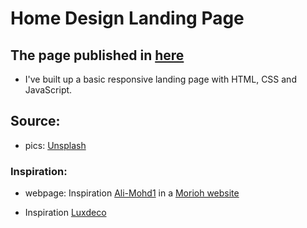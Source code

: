 # Home Design Landing Page


## **The page published in [here](https://gerry9009.github.io/home-design/)**


* I've built up a basic responsive landing page with HTML, CSS and JavaScript.

## Source:
* pics: 
<a href="https://unsplash.com">Unsplash</a>

### Inspiration:

* webpage:
 Inspiration <a href="https://github.com/Ali-Mohd1">Ali-Mohd1</a> in a
<a href="https://morioh.com/p/94a32d20b8ac?f=5c21fb01c16e2556b555ab32&fbclid=IwAR0ehMguUeg4nYEQH43k07KnhYl1TD6uUwSHrBlQv_LTDYoY5phJgFspMFI">Morioh website</a>

* Inspiration <a href="https://www.luxdeco.com/">Luxdeco</a>
